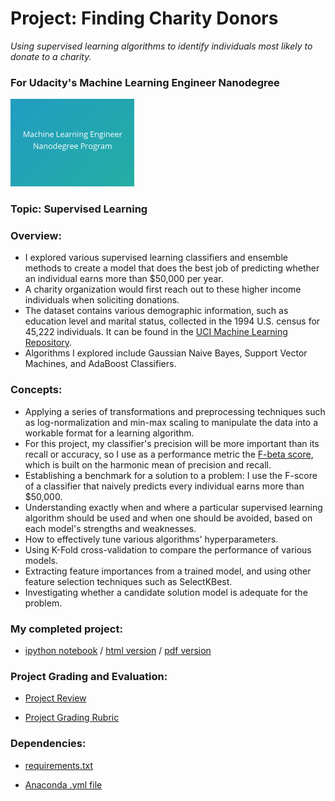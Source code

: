 # Project: Finding Charity Donors
*Using supervised learning algorithms to identify individuals most likely to donate to a charity.*
### For Udacity's Machine Learning Engineer Nanodegree
<img src="https://github.com/jamesdellinger/machine_learning_nanodegree_finding_donors_project/blob/master/mlndlogo.png" height="140">

### Topic: Supervised Learning

### Overview:

* I explored various supervised learning classifiers and ensemble methods to create a model that does the best job of predicting whether an individual earns more than $50,000 per year.
* A charity organization would first reach out to these higher income individuals when soliciting donations.
* The dataset contains various demographic information, such as education level and marital status, collected in the 1994 U.S. census for 45,222 individuals. It can be found in the [UCI Machine Learning Repository](https://archive.ics.uci.edu/ml/datasets/Census+Income).
* Algorithms I explored include Gaussian Naive Bayes, Support Vector Machines, and AdaBoost Classifiers.

### Concepts:

* Applying a series of transformations and preprocessing techniques such as log-normalization and min-max scaling to manipulate the data into a workable format for a learning algorithm.
* For this project, my classifier's precision will be more important than its recall or accuracy, so I use as a performance metric the [F-beta score](https://en.wikipedia.org/wiki/F1_score), which is built on the harmonic mean of precision and recall.
* Establishing a benchmark for a solution to a problem: I use the F-score of a classifier that naively predicts every individual earns more than $50,000.
* Understanding exactly when and where a particular supervised learning algorithm should be used and when one should be avoided, based on each model's strengths and weaknesses.
* How to effectively tune various algorithms' hyperparameters.
* Using K-Fold cross-validation to compare the performance of various models.
* Extracting feature importances from a trained model, and using other feature selection techniques such as SelectKBest.
* Investigating whether a candidate solution model is adequate for the problem.

### My completed project:

* [ipython notebook](https://github.com/jamesdellinger/machine_learning_nanodegree_finding_donors_project/blob/master/finding_donors.ipynb) / [html version](http://htmlpreview.github.com/?https://github.com/jamesdellinger/machine_learning_nanodegree_finding_donors_project/blob/master/report.html) / [pdf version](https://github.com/jamesdellinger/machine_learning_nanodegree_finding_donors_project/blob/master/finding_donors.pdf)

### Project Grading and Evaluation:

* [Project Review](https://github.com/jamesdellinger/machine_learning_nanodegree_finding_donors_project/blob/master/finding_donors_project_review.pdf)

* [Project Grading Rubric](https://github.com/jamesdellinger/machine_learning_nanodegree_finding_donors_project/blob/master/finding_donors_project_grading_rubric.pdf)

### Dependencies:

* [requirements.txt](https://github.com/jamesdellinger/machine_learning_nanodegree_finding_donors_project/blob/master/requirements.txt)

* [Anaconda .yml file](https://github.com/jamesdellinger/machine_learning_nanodegree_finding_donors_project/blob/master/finding_donors_project.yml)
